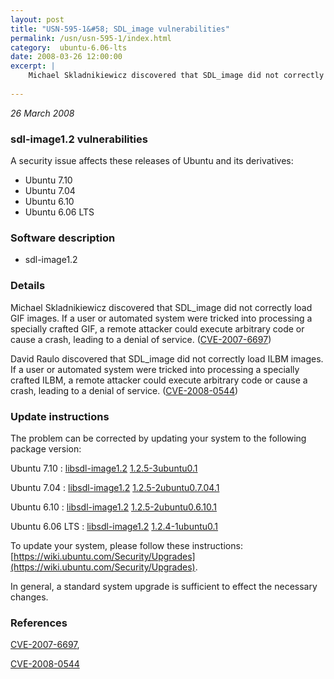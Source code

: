 ```yaml
---
layout: post
title: "USN-595-1&#58; SDL_image vulnerabilities"
permalink: /usn/usn-595-1/index.html
category:  ubuntu-6.06-lts
date: 2008-03-26 12:00:00
excerpt: |
    Michael Skladnikiewicz discovered that SDL_image did not correctly load GIF images.  If a user or automated system were tricked into processing a specially crafted GIF, a remote attacker could execute arbitrary code or cause a crash, leading to a denial of service. ([CVE-2007-6697](http://people.ubuntu.com/~ubuntu-security/cve/CVE-2007-6697))
    
--- 
```

 
 

*26 March 2008*

### sdl-image1.2 vulnerabilities

A security issue affects these releases of Ubuntu and its derivatives:

* Ubuntu 7.10
* Ubuntu 7.04
* Ubuntu 6.10
* Ubuntu 6.06 LTS

### Software description

* sdl-image1.2 

### Details

Michael Skladnikiewicz discovered that SDL_image did not correctly load GIF images. If a user or automated system were tricked into processing a specially crafted GIF, a remote attacker could execute arbitrary code or cause a crash, leading to a denial of service. ([CVE-2007-6697](http://people.ubuntu.com/~ubuntu-security/cve/CVE-2007-6697))

David Raulo discovered that SDL_image did not correctly load ILBM images. If a user or automated system were tricked into processing a specially crafted ILBM, a remote attacker could execute arbitrary code or cause a crash, leading to a denial of service. ([CVE-2008-0544](http://people.ubuntu.com/~ubuntu-security/cve/CVE-2008-0544)) 

### Update instructions

The problem can be corrected by updating your system to the following package version:

Ubuntu 7.10
 : [libsdl-image1.2](https://launchpad.net/ubuntu/+source/sdl-image1.2) <span> [1.2.5-3ubuntu0.1](https://launchpad.net/ubuntu/+source/sdl-image1.2/1.2.5-3ubuntu0.1) </span> 

Ubuntu 7.04
 : [libsdl-image1.2](https://launchpad.net/ubuntu/+source/sdl-image1.2) <span> [1.2.5-2ubuntu0.7.04.1](https://launchpad.net/ubuntu/+source/sdl-image1.2/1.2.5-2ubuntu0.7.04.1) </span> 

Ubuntu 6.10
 : [libsdl-image1.2](https://launchpad.net/ubuntu/+source/sdl-image1.2) <span> [1.2.5-2ubuntu0.6.10.1](https://launchpad.net/ubuntu/+source/sdl-image1.2/1.2.5-2ubuntu0.6.10.1) </span> 

Ubuntu 6.06 LTS
 : [libsdl-image1.2](https://launchpad.net/ubuntu/+source/sdl-image1.2) <span> [1.2.4-1ubuntu0.1](https://launchpad.net/ubuntu/+source/sdl-image1.2/1.2.4-1ubuntu0.1) </span> 

To update your system, please follow these instructions: [https://wiki.ubuntu.com/Security/Upgrades](https://wiki.ubuntu.com/Security/Upgrades).

In general, a standard system upgrade is sufficient to effect the necessary changes. 

### References

 
 [CVE-2007-6697](http://people.ubuntu.com/~ubuntu-security/cve/CVE-2007-6697), 

 [CVE-2008-0544](http://people.ubuntu.com/~ubuntu-security/cve/CVE-2008-0544)
 

